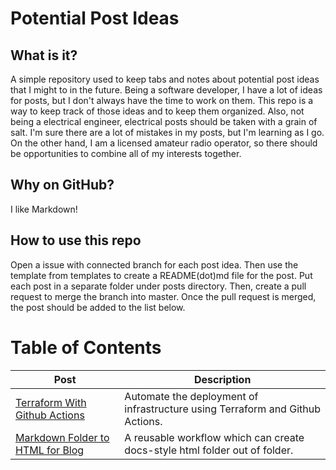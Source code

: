 # Potential Post Ideas

## What is it?

A simple repository used to keep tabs and notes about potential post ideas that I might to in the future. Being a software developer, I have a lot of ideas for posts, but I don't always have the time to work on them. This repo is a way to keep track of those ideas and to keep them organized. Also, not being a electrical engineer, electrical posts should be taken with a grain of salt. I'm sure there are a lot of mistakes in my posts, but I'm learning as I go. On the other hand, I am a licensed amateur radio operator, so there should be opportunities to combine all of my interests together.

## Why on GitHub?

I like Markdown!

## How to use this repo

Open a issue with connected branch for each post idea. Then use the template from templates to create a README(dot)md file for the post. Put each post in a separate folder under posts directory. Then, create a pull request to merge the branch into master. Once the pull request is merged, the post should be added to the list below.

# Table of Contents

| Post                                                                                     | Description                                                                   |
| ---------------------------------------------------------------------------------------- | ----------------------------------------------------------------------------- |
| [Terraform With Github Actions](./posts/12-terraform-with-github-actions/README.md)      | Automate the deployment of infrastructure using Terraform and Github Actions. |
| [Markdown Folder to HTML for Blog](./posts/1-markdown-folder-to-html-for-blog/README.md) | A reusable workflow which can create docs-style html folder out of folder.    |

<!--Table of contents end, do not remove this comment -->
